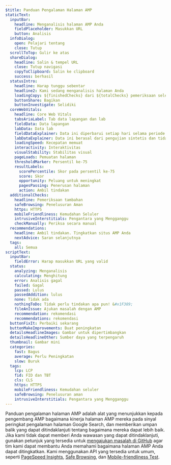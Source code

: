 ```yaml
---
$title: Panduan Pengalaman Halaman AMP
staticText:
  inputBar:
    headline: Menganalisis halaman AMP Anda
    fieldPlaceholder: Masukkan URL
    button: Analisis
  infoDialog:
    open: Pelajari tentang
    close: Tutup
  scrollToTop: Gulir ke atas
  shareDialog:
    headline: Salin & tempel URL
    close: Tutup navigasi
    copyToClipboard: Salin ke clipboard
    success: berhasil
  statusIntro:
    headline: Harap tunggu sebentar
    headline2: Kami sedang menganalisis halaman Anda
    loadingCopy: ${finishedChecks} dari ${totalChecks} pemeriksaan selesai
    buttonShare: Bagikan
    buttonInvestigate: Selidiki
  coreWebVitals:
    headline: Core Web Vitals
    tabsAriaLabel: Tab data lapangan dan lab
    fieldData: Data lapangan
    labData: Data lab
    fieldDataExplainer: Data ini diperbarui setiap hari selama periode 28 hari bergulir.
    labDataExplainer: Data ini berasal dari pengujian sintetis dan tidak memengaruhi pengalaman halaman.
    loadingSpeed: Kecepatan memuat
    interactivity: Interaktivitas
    visualStability: Stabilitas visual
    pageLoads: Pemuatan halaman
    thresholdMarker: Persentil ke-75
    resultLabels:
      scorePercentile: Skor pada persentil ke-75
      score: Skor
      opportunity: Peluang untuk meningkat
      pagesPassing: Penerusan halaman
      action: Ambil tindakan
  additionalChecks:
    headline: Pemeriksaan tambahan
    safeBrowsing: Penelusuran Aman
    https: HTTPS
    mobileFriendliness: Kemudahan Seluler
    intrusiveInterstitials: Pengantara yang Mengganggu
    checkManually: Periksa secara manual
  recommendations:
    headline: Ambil tindakan. Tingkatkan situs AMP Anda
    nextAdvice: Saran selanjutnya
  tags:
    all: Semua
scriptText:
  inputBar:
    fieldError: Harap masukkan URL yang valid
  status:
    analyzing: Menganalisis
    calculating: Menghitung
    error: Analisis gagal
    failed: Gagal
    passed: Lulus
    passedAddition: lulus
    none: Tidak ada
    nothingToDo: Tidak perlu tindakan apa pun! &#x1F389;
    fileAnIssue: Ajukan masalah dengan AMP
    recommendation: rekomendasi
    recommendations: rekomendasi
  buttonFixIt: Perbaiki sekarang
  buttonMakeImprovements: Buat peningkatan
  detailsHeadlineImages: Gambar untuk dipertimbangkan
  detailsHeadlineOther: Sumber daya yang terpengaruh
  thumbnail: Gambar mini
  categories:
    fast: Bagus
    average: Perlu Peningkatan
    slow: Buruk
  tags:
    lcp: LCP
    fid: FID dan TBT
    cls: CLS
    https: HTTPS
    mobileFriendliness: Kemudahan seluler
    safeBrowsing: Penelusuran aman
    intrusiveInterstitials: Pengantara yang Mengganggu
---
```


Panduan pengalaman halaman AMP adalah alat yang menunjukkan kepada pengembang AMP bagaimana kinerja halaman AMP mereka pada sinyal peringkat pengalaman halaman Google Search, dan memberikan umpan balik yang dapat ditindaklanjuti tentang bagaimana mereka dapat lebih baik. Jika kami tidak dapat memberi Anda wawasan yang dapat ditindaklanjuti, gunakan petunjuk yang tersedia untuk [mengajukan masalah di GitHub](https://github.com/ampproject/amphtml/issues/new?assignees=&labels=Type:+Page+experience&template=page-experience.md&title=Page+experience+issue) agar tim kami dapat membantu Anda memahami bagaimana halaman AMP Anda dapat ditingkatkan. Kami menggunakan API yang tersedia untuk umum, seperti [PageSpeed Insights](https://developers.google.com/speed/pagespeed/insights/?hl=id), [Safe Browsing](https://developers.google.com/safe-browsing/v4/lookup-api?hl=id), dan [Mobile-friendliness Test](https://search.google.com/test/mobile-friendly?hl=id).
